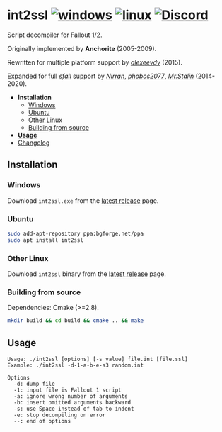 # int2ssl [![windows](https://github.com/BGforgeNet/int2ssl/workflows/MSBuild/badge.svg)](https://github.com/BGforgeNet/int2ssl/actions?query=workflow%3AMSBuild) [![linux](https://github.com/BGforgeNet/int2ssl/workflows/CMake/badge.svg)](https://github.com/BGforgeNet/int2ssl/actions?query=workflow%3ACMake) [![Discord](https://img.shields.io/discord/401990446747877376.svg)](https://discord.gg/jxs6WRq)

Script decompiler for Fallout 1/2.

Originally implemented by **Anchorite** (2005-2009).

Rewritten for multiple platform support by [*alexeevdv*](https://github.com/alexeevdv) (2015).

Expanded for full [*sfall*](https://github.com/phobos2077/sfall) support by [*Nirran*](https://github.com/nirran), [*phobos2077*](https://github.com/phobos2077), [*Mr.Stalin*](https://github.com/FakelsHub) (2014-2020).


- __Installation__
  - [Windows](#windows)
  - [Ubuntu](#ubuntu)
  - [Other Linux](#other-linux)
  - [Building from source](#bilding-from-source)
- [__Usage__](#usage)
- [Changelog](CHANGELOG.md)


## Installation

### Windows

Download `int2ssl.exe` from the [latest release](https://github.com/BGforgeNet/int2ssl/releases/latest) page.

### Ubuntu

```bash
sudo add-apt-repository ppa:bgforge.net/ppa
sudo apt install int2ssl
```

### Other Linux
Download `int2ssl` binary from the [latest release](https://github.com/BGforgeNet/int2ssl/releases/latest) page.

### Building from source

Dependencies: Cmake (>=2.8).

```bash
mkdir build && cd build && cmake .. && make
```

## Usage

```
Usage: ./int2ssl [options] [-s value] file.int [file.ssl]
Example: ./int2ssl -d-1-a-b-e-s3 random.int

Options
  -d: dump file
  -1: input file is Fallout 1 script
  -a: ignore wrong number of arguments
  -b: insert omitted arguments backward
  -s: use Space instead of tab to indent
  -e: stop decompiling on error
  --: end of options
```

